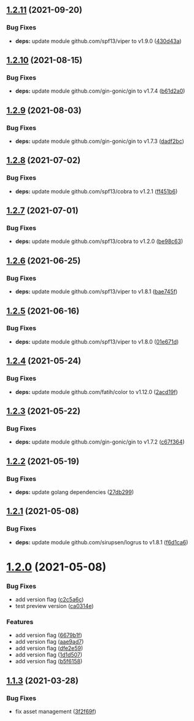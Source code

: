 ## [1.2.11](https://github.com/karlderkaefer/go-template-project/compare/v1.2.10...v1.2.11) (2021-09-20)


### Bug Fixes

* **deps:** update module github.com/spf13/viper to v1.9.0 ([430d43a](https://github.com/karlderkaefer/go-template-project/commit/430d43ae90c82eca5b63eea93f2f66943b8c79d6))

## [1.2.10](https://github.com/karlderkaefer/go-template-project/compare/v1.2.9...v1.2.10) (2021-08-15)


### Bug Fixes

* **deps:** update module github.com/gin-gonic/gin to v1.7.4 ([b61d2a0](https://github.com/karlderkaefer/go-template-project/commit/b61d2a02c6187368cfe124c5a5ed4491fc28553e))

## [1.2.9](https://github.com/karlderkaefer/go-template-project/compare/v1.2.8...v1.2.9) (2021-08-03)


### Bug Fixes

* **deps:** update module github.com/gin-gonic/gin to v1.7.3 ([dadf2bc](https://github.com/karlderkaefer/go-template-project/commit/dadf2bc88f84300bb5c7091654f97866f32d4989))

## [1.2.8](https://github.com/karlderkaefer/go-template-project/compare/v1.2.7...v1.2.8) (2021-07-02)


### Bug Fixes

* **deps:** update module github.com/spf13/cobra to v1.2.1 ([ff451b6](https://github.com/karlderkaefer/go-template-project/commit/ff451b644b01a70e5f0743192dfb77b1e88b7b86))

## [1.2.7](https://github.com/karlderkaefer/go-template-project/compare/v1.2.6...v1.2.7) (2021-07-01)


### Bug Fixes

* **deps:** update module github.com/spf13/cobra to v1.2.0 ([be98c63](https://github.com/karlderkaefer/go-template-project/commit/be98c63904626d49592a5294b96a56cf11953426))

## [1.2.6](https://github.com/karlderkaefer/go-template-project/compare/v1.2.5...v1.2.6) (2021-06-25)


### Bug Fixes

* **deps:** update module github.com/spf13/viper to v1.8.1 ([bae745f](https://github.com/karlderkaefer/go-template-project/commit/bae745f67f506d433339d4ae9091565e657a8da5))

## [1.2.5](https://github.com/karlderkaefer/go-template-project/compare/v1.2.4...v1.2.5) (2021-06-16)


### Bug Fixes

* **deps:** update module github.com/spf13/viper to v1.8.0 ([01e671d](https://github.com/karlderkaefer/go-template-project/commit/01e671d5e32c2d66f44127d77ecc7c703a323aa3))

## [1.2.4](https://github.com/karlderkaefer/go-template-project/compare/v1.2.3...v1.2.4) (2021-05-24)


### Bug Fixes

* **deps:** update module github.com/fatih/color to v1.12.0 ([2acd19f](https://github.com/karlderkaefer/go-template-project/commit/2acd19fe627cf6c939dabbd72cbc0836600e4a80))

## [1.2.3](https://github.com/karlderkaefer/go-template-project/compare/v1.2.2...v1.2.3) (2021-05-22)


### Bug Fixes

* **deps:** update module github.com/gin-gonic/gin to v1.7.2 ([c67f364](https://github.com/karlderkaefer/go-template-project/commit/c67f3641a335ea896d079af6f73de845b3e7f672))

## [1.2.2](https://github.com/karlderkaefer/go-template-project/compare/v1.2.1...v1.2.2) (2021-05-19)


### Bug Fixes

* **deps:** update golang dependencies ([27db299](https://github.com/karlderkaefer/go-template-project/commit/27db29970764bb806e4f8f4194c3eca12cc70142))

## [1.2.1](https://github.com/karlderkaefer/go-template-project/compare/v1.2.0...v1.2.1) (2021-05-08)


### Bug Fixes

* **deps:** update module github.com/sirupsen/logrus to v1.8.1 ([f6d1ca6](https://github.com/karlderkaefer/go-template-project/commit/f6d1ca67045f7cc941b5d0466c0cd1aeff02fe83))

# [1.2.0](https://github.com/karlderkaefer/go-template-project/compare/v1.1.3...v1.2.0) (2021-05-08)


### Bug Fixes

* add version flag ([c2c5a6c](https://github.com/karlderkaefer/go-template-project/commit/c2c5a6cf43f1aa596c691701579c502718dd4479))
* test preview version ([ca0314e](https://github.com/karlderkaefer/go-template-project/commit/ca0314e1b7ddb0454c8cd736faadcd263490af02))


### Features

* add version flag ([6679b1f](https://github.com/karlderkaefer/go-template-project/commit/6679b1f39e3cdb6a27eacff44c19f111e054f9a5))
* add version flag ([aae9ad7](https://github.com/karlderkaefer/go-template-project/commit/aae9ad7924816c30fe22f7d9eb95f90c7017ad0a))
* add version flag ([dfe2e59](https://github.com/karlderkaefer/go-template-project/commit/dfe2e595919111d7fa54e1930136a8e245027f91))
* add version flag ([1d1d507](https://github.com/karlderkaefer/go-template-project/commit/1d1d507e4878067f3dc3e474839eb0db83d9fc62))
* add version flag ([b5f6158](https://github.com/karlderkaefer/go-template-project/commit/b5f615833eb0a26ab340655fb2acd90e4c9e5d12))

## [1.1.3](https://github.com/karlderkaefer/go-template-project/compare/v1.1.2...v1.1.3) (2021-03-28)


### Bug Fixes

* fix asset management ([3f2f69f](https://github.com/karlderkaefer/go-template-project/commit/3f2f69f72d4266160b6081873163ee720cad6dd4))
